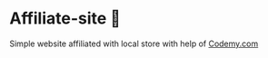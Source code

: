 # Affiliate-site :money_mouth_face:                                                                                                                                                          
Simple website affiliated with local store
 with help of <a href="http://johnelder.com/">Codemy.com</a>
